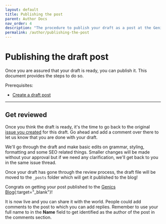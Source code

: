 ```yaml
---
layout: default
title: Publishing the post
parent: Author Docs
nav_order: 4
description: "The procedure to publish your draft as a post at the Genics Blog."
permalink: /author/publishing-the-post
---
```


# Publishing the draft post

Once you are assured that your draft is ready, you can publish it. This document provides the steps to do so.

Prerequisites:

- [Create a draft post](/author/writing-the-article)

---

## Get reviewed

Once you think the draft is ready, it's the time to go back to the original [issue you created](/author/create-a-submission-request#send-an-article-submission-request) for this draft. Go ahead and add a comment over there to let us know that you are done with your draft.

We'll go through the draft and make basic edits on grammar, styling, formatting and some SEO related things. Smaller changes will be made without your approval but if we need any clarification, we'll get back to you in the same issue thread.

Once your draft has gone through the review process, the draft file will be moved to the `_posts` folder which will get it published to the blog!

Congrats on getting your post published to the [Genics Blog](https://genicsblog.com){:target="_blank"}!

It is now live and you can share it with the world. People could add comments to the post to which you can add replies. Remember to use your full name to in the **Name** field to get identified as the author of the post in the comments section.
